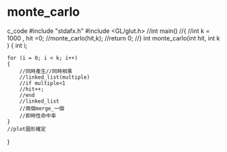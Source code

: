 # monte_carlo
c_code
#include "stdafx.h"
#include <GL/glut.h>
//int main()
//{
	//int k = 1000 , hit =0;
	//monte_carlo(hit,k);
    //return 0;
//}
int monte_carlo(int hit, int k ) 
{
	int i;

	for (i = 0; i < k; i++) 
	{
		//同時產生//同時相乘
		//linked_list(multiple)
		//if multiple<1
		//hit++;
		//end
		//linked_list
		//兩個merge_一個
		//即時性命中率
	}
	//plot圖形確定

}
